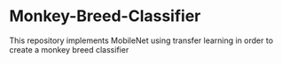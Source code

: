 # Monkey-Breed-Classifier
This repository implements MobileNet using transfer learning in order to create a monkey breed classifier
